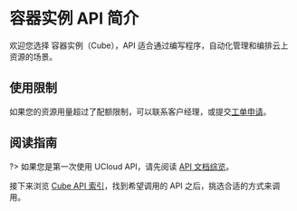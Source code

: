 

# 容器实例 API 简介

欢迎您选择 容器实例（Cube），API 适合通过编写程序，自动化管理和编排云上资源的场景。

## 使用限制

如果您的资源用量超过了配额限制，可以联系客户经理，或提交[工单申请](https://accountv2.ucloud.cn/work_ticket)。

## 阅读指南

?> 如果您是第一次使用 UCloud API，请先阅读 [API 文档综览](/api/summary/)。

接下来浏览 [Cube API 索引](api/cube-api/index.md)，找到希望调用的 API 之后，挑选合适的方式来调用。





